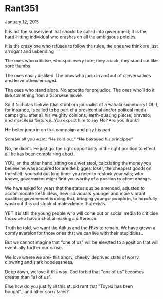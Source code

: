 # Rant351


January 12, 2015

It is not the subservient that should be called into government; it is the hard-hitting individual who crashes on all the ambiguous policies. 

It is the crazy one who refuses to follow the rules, the ones we think are just arrogant and unbending.

The ones who criticise, who spot every hole; they attack, they stand out like sore thumbs.

The ones easily disliked. The ones who jump in and out of conversations and leave others enraged.

The ones who stand alone. No appetite for prejudice. The ones who’ll do it like something from a Scorsese movie.   

So if Nicholas Ibekwe (that stubborn journalist of a wahala someborry LOL!), for instance, is called to be part of a presidential and/or political media campaign...after all his weighty opinions, earth-quaking pieces, bravado, and merciless features…You expect him to say No? Are you drunk?

He better jump in on that campaign and play his part.

Scream all you want: “He sold out.” “He betrayed his principles”

No, he didn’t. He just got the right opportunity in the right position to effect all he has been complaining about.

YOU, on the other hand, sitting on a wet stool, calculating the money you believe he was acquired for are the biggest loser, the cheapest goods on the shelf; you sold out long time- you need to restock your wits; who knows, government might find you worthy of a position to effect change.

We have asked for years that the status quo be amended, adjusted to accommodate fresh ideas, new individuals, younger and more vibrant qualities; government is doing that, bringing younger people in, to hopefully wash out this old stock of malevolence that exists…

YET it is still the young people who will come out on social media to criticise those who have a shot at making a difference.

Truth be told, we want the Atikus and the FFks to remain. We have grown a comfy aversion for those ones that we can live with their stupidities..

But we cannot imagine that “one of us” will be elevated to a position that will eventually further our cause.

We love where we are- this angry, cheeky, deprived state of worry, clowning and stark hopelessness.

Deep down, we love it this way. God forbid that "one of us" becomes greater than "all of us".

Else how do you justify all this stupid rant that "Toyosi has been bought"...and other sorry tales?
